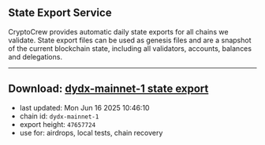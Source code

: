 ## State Export Service
CryptoCrew provides automatic daily state exports for all chains we validate. State export files can be used as genesis files and are a snapshot of the current blockchain state, including all validators, accounts, balances and delegations.

---
**Download: [dydx-mainnet-1 state export](https://dl-tyo.ccvalidators.com/SERVICE/dydx/dydx-mainnet-1_export_47657724.json)**
---

- last updated: Mon Jun 16 2025 10:46:10
- chain id: `dydx-mainnet-1`
- export height: `47657724`
- use for: airdrops, local tests, chain recovery
